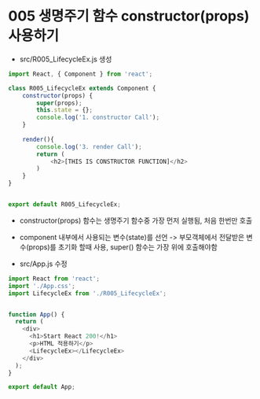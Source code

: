 # 005 생명주기 함수 constructor(props) 사용하기

- src/R005_LifecycleEx.js 생성


```js
import React, { Component } from 'react';

class R005_LifecycleEx extends Component {
    constructor(props) {
        super(props);
        this.state = {};
        console.log('1. constructor Call');
    }
    
    render(){
        console.log('3. render Call');
        return (
            <h2>[THIS IS CONSTRUCTOR FUNCTION]</h2>
        )
    }
}


export default R005_LifecycleEx;
```


- constructor(props) 함수는 생명주기 함수중 가장 먼저 실행됨, 처음 한번만 호출
- component 내부에서 사용되는 변수(state)를 선언 -> 부모객체에서 전달받은 변수(props)를 초기화 할때 사용, super() 함수는 가장 위에 호출해야함


- src/App.js 수정


```js
import React from 'react';
import './App.css';
import LifecycleEx from './R005_LifecycleEx';


function App() {
  return (
    <div>
      <h1>Start React 200!</h1>
      <p>HTML 적용하기</p>
      <LifecycleEx></LifecycleEx>
    </div>
  );
}

export default App;


```